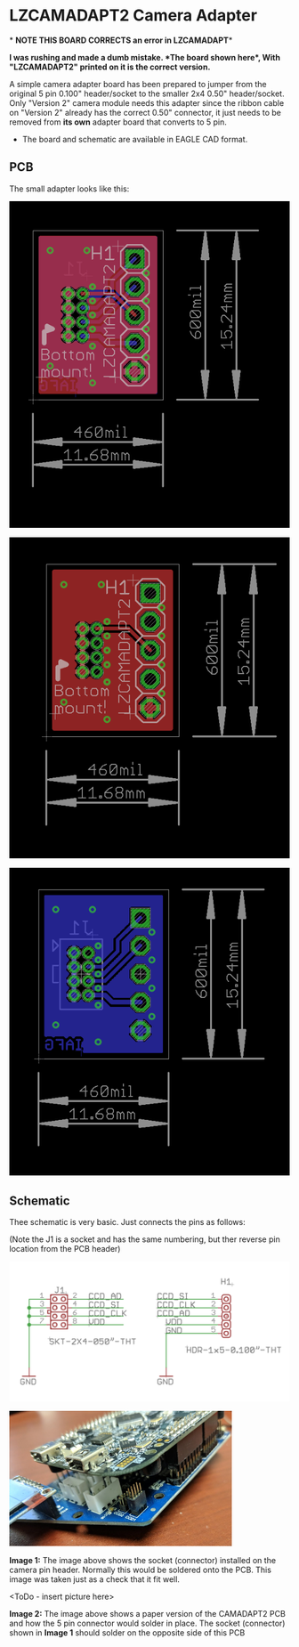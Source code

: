# LZCAMADAPT2 Camera Adapter

\* **NOTE THIS BOARD CORRECTS an error in LZCAMADAPT**\*

**I was rushing and made a dumb mistake. \*The board shown here\*, With "LZCAMADAPT2" printed on it is the correct version.**

A simple camera adapter board has been prepared to jumper from the original 5 pin 0.100" header/socket to the smaller 2x4 0.50" header/socket. Only "Version 2" camera module needs this adapter since the ribbon cable on "Version 2" already has the correct 0.50" connector, it just needs to be removed from **its own**  adapter board that converts to 5 pin.

* The board and schematic are available in EAGLE CAD format.

## PCB

The small adapter looks like this:

![](../../../../.gitbook/assets/LZCAMADAPT2-PCB.png)

![](../../../../.gitbook/assets/LZCAMADAPT2_TOP.png)

![](../../../../.gitbook/assets/LZCAMADAPT2_Bot.png)

## Schematic

Thee schematic is very basic. Just connects the pins as follows:

\(Note the J1 is a socket and has the same numbering, but ther reverse pin location from the PCB header\)

![](../../../../.gitbook/assets/LZCAMADAPT2-SCH.png)

![](../../../../.gitbook/assets/cam-adapt-socketpinheader.png)

**Image 1:** The image above shows the socket \(connector\) installed on the camera pin header. Normally this would be soldered onto the PCB. This image was taken just as a check that it fit well.

&lt;ToDo - insert picture here&gt;

**Image 2:** The image above shows a paper version of the CAMADAPT2 PCB and how the 5 pin connector would solder in place. The socket \(connector\) shown in **Image 1** should solder on the opposite side of this PCB

